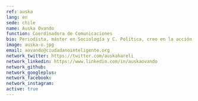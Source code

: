```yaml
---
ref: auska
lang: en
sede: chile
name: Auska Ovando
function: Coordinadora de Comunicaciones
bio: Periodista, máster en Sociología y C. Política, creo en la acción colectiva para el cambio social!
image: auska-o.jpg
email: aovando@ciudadanointeligente.org
network_twitter: https://twitter.com/auskahareli
network_linkedin: https://www.linkedin.com/in/auskaovando
network_github:
network_googleplus:
network_facebook:
network_instagram:
active: true
---
```

